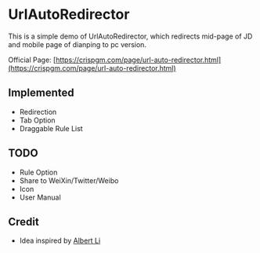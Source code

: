 # UrlAutoRedirector

This is a simple demo of UrlAutoRedirector, which redirects mid-page of JD and mobile page of dianping to pc version.

Official Page: [https://crispgm.com/page/url-auto-redirector.html](https://crispgm.com/page/url-auto-redirector.html)

## Implemented

* Redirection
* Tab Option
* Draggable Rule List

## TODO

* Rule Option
* Share to WeiXin/Twitter/Weibo
* Icon
* User Manual

## Credit

* Idea inspired by [Albert Li](https://github.com/lzb)

